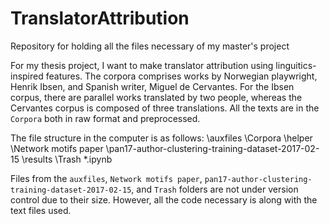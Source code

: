 # TranslatorAttribution
Repository for holding all the files necessary of my master's project

For my thesis project, I want to make translator attribution using linguitics-inspired features.
The corpora comprises works by Norwegian playwright, Henrik Ibsen, and Spanish writer, Miguel de Cervantes. For the Ibsen corpus,
there are parallel works translated by two people, whereas the Cervantes corpus is composed of three translations. All the texts are
in the `Corpora` both in raw format and preprocessed.

The file structure in the computer is as follows:
  \auxfiles
  \Corpora
  \helper
  \Network motifs paper
  \pan17-author-clustering-training-dataset-2017-02-15
  \results
  \Trash
  *.ipynb
  
  Files from the `auxfiles`, `Network motifs paper`, `pan17-author-clustering-training-dataset-2017-02-15`, and `Trash` folders are not
  under version control due to their size. However, all the code necessary is along with the text files used.
